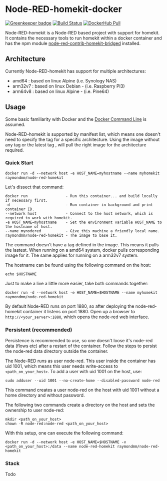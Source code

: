 # Node-RED-homekit-docker

[![Greenkeeper badge](https://badges.greenkeeper.io/RaymondMouthaan/node-red-homekit-docker.svg)](https://greenkeeper.io/)
[![Build Status](https://travis-ci.org/RaymondMouthaan/node-red-homekit-docker.svg?branch=master)](https://travis-ci.org/RaymondMouthaan/node-red-homekit-docker)
[![DockerHub Pull](https://img.shields.io/docker/pulls/raymondmm/node-red-homekit.svg)](https://hub.docker.com/r/raymondmm/node-red-homekit/)

Node-RED-homekit is a Node-RED based project with support for homekit. It contains the necessary tools to run homekit within a docker container and has the npm module [node-red-contrib-homekit-bridged](https://www.npmjs.com/package/node-red-contrib-homekit-bridged) installed.

## Architecture
Currently Node-RED-homekit has support for multiple architectures:
- amd64 : based on linux Alpine (i.e. Synology NAS)
- arm32v7 : based on linux Debian - (i.e. Raspberry PI3)
- arm64v8 : based on linux Alpine - (i.e. Pine64)

## Usage
Some basic familiarity with Docker and the [Docker Command Line](https://docs.docker.com/engine/reference/commandline/cli/) is assumed.

Node-RED-homekit is supported by manifest list, which means one doesn't need to specify the tag for a specific architecture. Using the image without any tag or the latest tag , will pull the right image for the architecture required.

### Quick Start

```
docker run -d --network host -e HOST_NAME=myhostname --name myhomekit raymondmm/node-red-homekit
```

Let's dissect that command:

    docker run                 - Run this container... and build locally if necessary first.
    -d                         - Run container in background and print container ID.
    --network host             - Connect to the host network, which is required to work with homekit.
    -e HOST_NAME=myhostname    - Set the environment variable HOST_NAME to the hostname of host.
    --name mynodered           - Give this machine a friendly local name.
    raymondmm/node-red-homekit - The image to base it.

The command doesn't have a tag defined in the image. This means it pulls the lastest. When running on a amd64 system, docker pulls corresponding image for it. The same applies for running on a arm32v7 system.

The hostname can be found using the following command on the host:
```
echo $HOSTNAME
```

Just to make a live a little more easier, take both commands together:
```
docker run -d --network host -e HOST_NAME=$HOSTNAME --name myhomekit raymondmm/node-red-homekit
```

By default Node-RED runs on port 1880, so after deploying the node-red-homekit container it listens on port 1880. Open up a browser to `http://<your_server>:1880`, which opens the node-red web interface.

### Persistent (recommended)
Persistence is recommended to use, so one doesn't loose it's node-red data (flows etc) after a restart of the container. Follow the steps to persist the node-red data directory outside the container.

The Node-RED runs as user node-red. This user inside the container has uid 1001, which means this user needs write-access to `<path_on_your_host>`. To add a user with uid 1001 on the host, use:

```
sudo adduser --uid 1001 --no-create-home --disabled-password node-red
```

This command creates a user node-red on the host with uid 1001 without a home directory and without password.

The following two commands create a directory on the host and sets the ownership to user node-red:
```
mkdir <path_on_your_host>
chown -R node-red:node-red <path_on_your_host>
```

With this setup, one can execute the following command:
```
docker run -d --network host -e HOST_NAME=$HOSTNAME -v <path_on_your_host>:/data --name node-red-homekit raymondmm/node-red-homekit
```

### Stack
Todo
